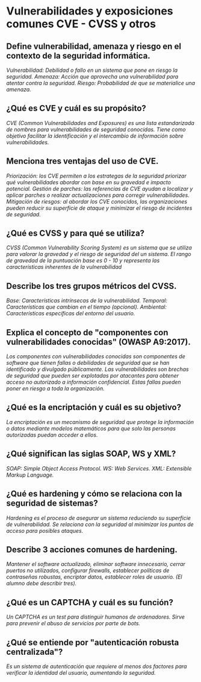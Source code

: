 # Vulnerabilidades y exposiciones comunes CVE - CVSS y otros

## Define vulnerabilidad, amenaza y riesgo en el contexto de la seguridad informática.
*Vulnerabilidad: Debilidad o fallo en un sistema que pone en riesgo la seguridad.*
*Amenaza: Acción que aprovecha una vulnerabilidad para atentar contra la seguridad.*
*Riesgo: Probabilidad de que se materialice una amenaza.*

## ¿Qué es CVE y cuál es su propósito?
*CVE (Common Vulnerabilidades and Exposures) es una lista estandarizada de nombres para vulnerabilidades de seguridad conocidas. Tiene como objetivo facilitar la identificación y el intercambio de información sobre vulnerabilidades.*

## Menciona tres ventajas del uso de CVE. 
*Priorización: los CVE permiten a los estrategas de la seguridad priorizar qué vulnerabilidades abordar con base en su gravedad e impacto potencial.*
*Gestión de parches: las referencias de CVE ayudan a localizar y aplicar parches o realizar actualizaciones para corregir vulnerabilidades.*
*Mitigación de riesgos: al abordar los CVE conocidos, las organizaciones pueden reducir su superficie de ataque y minimizar el riesgo de incidentes de seguridad.*

## ¿Qué es CVSS y para qué se utiliza? 
*CVSS (Common Vulnerability Scoring System) es un sistema que se utiliza para valorar la gravedad y el riesgo de seguridad del un sistema. El rango de gravedad de la puntuación base es 0 - 10 y representa las características inherentes de la vulnerabilidad*

## Describe los tres grupos métricos del CVSS. 
*Base: Características intrínsecas de la vulnerabilidad.*
*Temporal: Características que cambian en el tiempo (opcional).*
*Ambiental: Características específicas del entorno del usuario.*

## Explica el concepto de "componentes con vulnerabilidades conocidas" (OWASP A9:2017).
*Los componentes con vulnerabilidades conocidas son componentes de software que tienen fallas o debilidades de seguridad que se han identificado y divulgado públicamente. Las vulnerabilidades son brechas de seguridad que pueden ser explotadas por atacantes para obtener acceso no autorizado a información confidencial. Estas fallas pueden poner en riesgo a toda la organización.*

## ¿Qué es la encriptación y cuál es su objetivo? 
*La encriptación es un mecanismo de seguridad que protege la información o datos mediante modelos matemáticos para que solo las personas autorizadas puedan acceder a ellos.*

## ¿Qué significan las siglas SOAP, WS y XML?
*SOAP: Simple Object Access Protocol.*
*WS: Web Services.*
*XML: Extensible Markup Language.*

## ¿Qué es hardening y cómo se relaciona con la seguridad de sistemas?
*Hardening es el proceso de asegurar un sistema reduciendo su superficie de vulnerabilidad. Se relaciona con la seguridad al minimizar los puntos de acceso para posibles ataques.*

## Describe 3 acciones comunes de hardening.
*Mantener el software actualizado, eliminar software innecesario, cerrar puertos no utilizados, configurar firewalls, establecer políticas de contraseñas robustas,  encriptar datos, establecer roles de usuario. (El alumno debe describir tres).*

## ¿Qué es un CAPTCHA y cuál es su función?
*Un CAPTCHA es un test para distinguir humanos de ordenadores. Sirve para prevenir el abuso de servicios por parte de bots.*

## ¿Qué se entiende por "autenticación robusta centralizada"?
*Es un sistema de autenticación que requiere al menos dos factores para verificar la identidad del usuario, aumentando la seguridad.*